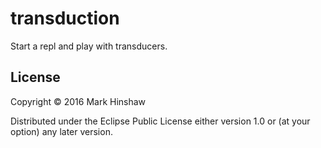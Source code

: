 # transduction

Start a repl and play with transducers.

## License

Copyright © 2016 Mark Hinshaw

Distributed under the Eclipse Public License either version 1.0 or (at
your option) any later version.
